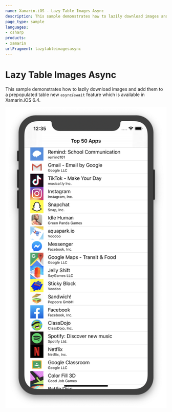 ```yaml
---
name: Xamarin.iOS - Lazy Table Images Async
description: This sample demonstrates how to lazily download images and add them to a prepopulated table new async/await feature which is available in...
page_type: sample
languages:
- csharp
products:
- xamarin
urlFragment: lazytableimagesasync
---
```

# Lazy Table Images Async

This sample demonstrates how to lazily download images and add them to a prepopulated table new `async`/`await` feature which is available in Xamarin.iOS 6.4.

![iOS app with images in a table](Screenshots/LazyTableImages.png)
